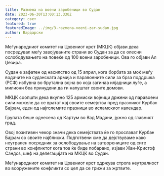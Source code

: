 ```yaml
---
title: Размена на воени заробеници во Судан
date: 2023-06-30T13:00:13.330Z
category: свет
featured: true
featuredImage: ../img/3-razmena-voeni-zar-sudan.jpg
author: Вардарски
---
```

Меѓународниот комитет на Црвениот крст (МКЦК) објави дека посредувал меѓу завојуваните страни во Судан за да се олесни ослободувањето на повеќе од 100 воени заробеници. Ова го објави Ал Џезира.

Судан е зафатен од насилство од 15 април, кога борбата за моќ меѓу водачите на суданската армија и паравоените сили за брза поддршка (РСФ) избувна во брутална војна во која загинаа илјадници луѓе, а милиони беа принудени да ги напуштат своите домови.

МКЦК соопшти дека вкупно 125 армиски војници држени од паравоени сили можеле да се вратат кај своите семејства пред празникот Курбан Бајрам, еден од најголемите празници во исламскиот календар.

Групата беше однесена од Картум во Вад Мадани, јужно од главниот град.

Овој позитивен чекор значи дека семејствата ќе го прослават Курбан Бајрам со своите најблиски. Подготвени сме да дејствуваме како неутрален посредник за ослободување на затворениците од сите страни во конфликтот кога тоа ќе биде побарано, изјави Жан-Кристоф Сандоз, шеф на делегацијата на МКЦК во Судан.

Меѓународниот комитет на Црвениот крст одржува строга неутралност во вооружените конфликти со цел да се грижи за жртвите.